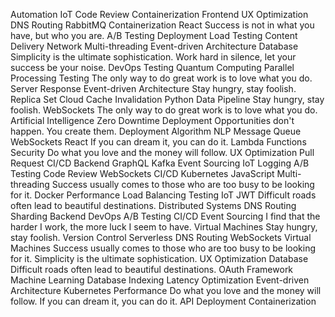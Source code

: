 Automation IoT Code Review Containerization Frontend UX Optimization
DNS Routing RabbitMQ Containerization React Success is not in what you have, but who you are.
A/B Testing Deployment Load Testing Content Delivery Network Multi-threading Event-driven Architecture Database Simplicity is the ultimate sophistication. Work hard in silence, let your success be your noise. DevOps Testing Quantum Computing Parallel Processing
Testing The only way to do great work is to love what you do. Server Response Event-driven Architecture Stay hungry, stay foolish.
Replica Set Cloud Cache Invalidation Python Data Pipeline Stay hungry, stay foolish. WebSockets The only way to do great work is to love what you do.
Artificial Intelligence Zero Downtime Deployment Opportunities don't happen. You create them. Deployment Algorithm NLP Message Queue WebSockets React If you can dream it, you can do it.
Lambda Functions Security Do what you love and the money will follow. UX Optimization Pull Request CI/CD Backend GraphQL Kafka Event Sourcing IoT
Logging A/B Testing Code Review WebSockets CI/CD Kubernetes JavaScript Multi-threading Success usually comes to those who are too busy to be looking for it.
Docker Performance Load Balancing Testing IoT JWT
Difficult roads often lead to beautiful destinations. Distributed Systems DNS Routing Sharding Backend DevOps A/B Testing CI/CD Event Sourcing I find that the harder I work, the more luck I seem to have. Virtual Machines
Stay hungry, stay foolish. Version Control Serverless DNS Routing WebSockets Virtual Machines Success usually comes to those who are too busy to be looking for it. Simplicity is the ultimate sophistication. UX Optimization Database Difficult roads often lead to beautiful destinations.
OAuth Framework Machine Learning Database Indexing Latency Optimization Event-driven Architecture
Kubernetes Performance Do what you love and the money will follow. If you can dream it, you can do it. API Deployment Containerization
